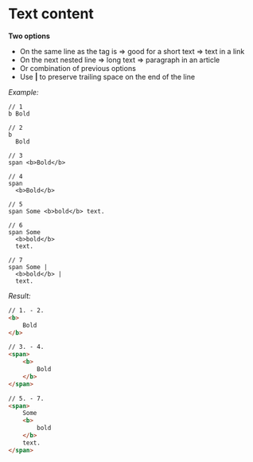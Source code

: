 # Text content

**Two options**

* On the same line as the tag is => good for a short text => text in a link
* On the next nested line => long text => paragraph in an article
* Or combination of previous options
* Use **|** to preserve trailing space on the end of the line

*Example:*
``` Slim
// 1
b Bold

// 2
b
  Bold

// 3
span <b>Bold</b>

// 4
span
  <b>Bold</b>

// 5
span Some <b>bold</b> text.

// 6
span Some
  <b>bold</b>
  text.

// 7
span Some |
  <b>bold</b> |
  text.
```

*Result:*
``` html
// 1. - 2.
<b>
    Bold
</b>

// 3. - 4.
<span>
    <b>
        Bold
    </b>
</span>

// 5. - 7.
<span>
    Some
    <b>
        bold
    </b>
    text.
</span>
```
